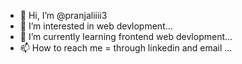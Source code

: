 - 👋 Hi, I’m @pranjaliiii3
- 👀 I’m interested in web devlopment...
- 🌱 I’m currently learning frontend web devlopment...
- 📫 How to reach me = through linkedin and email ...
  

<!---
pranjaliiii3/pranjaliiii3 is a ✨ special ✨ repository because its `README.md` (this file) appears on your GitHub profile.
You can click the Preview link to take a look at your changes.
--->
